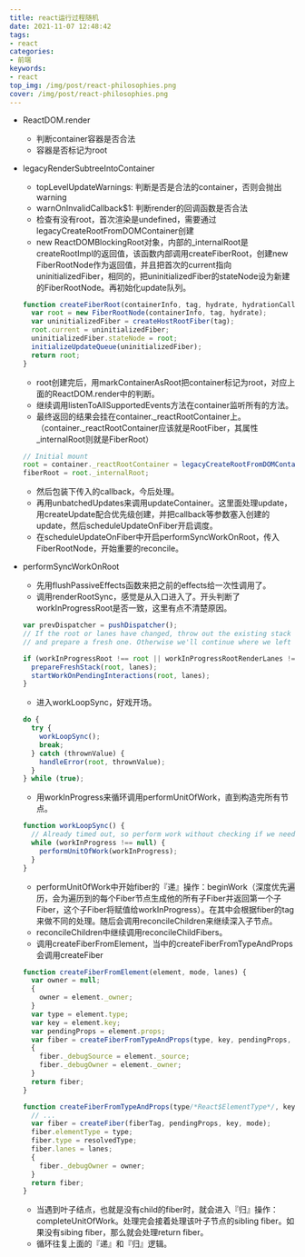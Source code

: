 ```yaml
---
title: react运行过程随机
date: 2021-11-07 12:48:42
tags:
- react
categories:
- 前端
keywords:
- react
top_img: /img/post/react-philosophies.png
cover: /img/post/react-philosophies.png
---
```


+ ReactDOM.render
  - 判断container容器是否合法
  - 容器是否标记为root

+ legacyRenderSubtreeIntoContainer
  - topLevelUpdateWarnings: 判断是否是合法的container，否则会抛出warning
  - warnOnInvalidCallback$1: 判断render的回调函数是否合法
  - 检查有没有root，首次渲染是undefined，需要通过legacyCreateRootFromDOMContainer创建
  - new ReactDOMBlockingRoot对象，内部的_internalRoot是createRootImpl的返回值，该函数内部调用createFiberRoot，创建new FiberRootNode作为返回值，并且把首次的current指向uninitializedFiber，相同的，把uninitializedFiber的stateNode设为新建的FiberRootNode。再初始化update队列。
  ```javascript
  function createFiberRoot(containerInfo, tag, hydrate, hydrationCallbacks) {
    var root = new FiberRootNode(containerInfo, tag, hydrate);
    var uninitializedFiber = createHostRootFiber(tag);
    root.current = uninitializedFiber;
    uninitializedFiber.stateNode = root;
    initializeUpdateQueue(uninitializedFiber);
    return root;
  }
  ```
  - root创建完后，用markContainerAsRoot把container标记为root，对应上面的ReactDOM.render中的判断。
  - 继续调用listenToAllSupportedEvents方法在container监听所有的方法。
  - 最终返回的结果会挂在container._reactRootContainer上。（container._reactRootContainer应该就是RootFiber，其属性_internalRoot则就是FiberRoot）
  ```javascript
  // Initial mount
  root = container._reactRootContainer = legacyCreateRootFromDOMContainer(container, forceHydrate);
  fiberRoot = root._internalRoot;
  ```
  - 然后包装下传入的callback，今后处理。
  - 再用unbatchedUpdates来调用updateContainer。这里面处理update，用createUpdate配合优先级创建，并把callback等参数塞入创建的update，然后scheduleUpdateOnFiber开启调度。
  - 在scheduleUpdateOnFiber中开启performSyncWorkOnRoot，传入FiberRootNode，开始重要的reconcile。

+ performSyncWorkOnRoot
  - 先用flushPassiveEffects函数来把之前的effects给一次性调用了。
  - 调用renderRootSync，感觉是从入口进入了。开头判断了workInProgressRoot是否一致，这里有点不清楚原因。
  ```javascript
  var prevDispatcher = pushDispatcher();
  // If the root or lanes have changed, throw out the existing stack
  // and prepare a fresh one. Otherwise we'll continue where we left off.

  if (workInProgressRoot !== root || workInProgressRootRenderLanes !== lanes) {
    prepareFreshStack(root, lanes);
    startWorkOnPendingInteractions(root, lanes);
  }
  ```
  - 进入workLoopSync，好戏开场。
  ```javascript
  do {
    try {
      workLoopSync();
      break;
    } catch (thrownValue) {
      handleError(root, thrownValue);
    }
  } while (true);
  ```
  - 用workInProgress来循环调用performUnitOfWork，直到构造完所有节点。
  ```javascript
  function workLoopSync() {
    // Already timed out, so perform work without checking if we need to yield.
    while (workInProgress !== null) {
      performUnitOfWork(workInProgress);
    }
  }
  ```
  - performUnitOfWork中开始fiber的『递』操作：beginWork（深度优先遍历，会为遍历到的每个Fiber节点生成他的所有子Fiber并返回第一个子Fiber，这个子Fiber将赋值给workInProgress）。在其中会根据fiber的tag来做不同的处理。随后会调用reconcileChildren来继续深入子节点。
  - reconcileChildren中继续调用reconcileChildFibers。
  - 调用createFiberFromElement，当中的createFiberFromTypeAndProps会调用createFiber
  ```javascript
  function createFiberFromElement(element, mode, lanes) {
    var owner = null;
    {
      owner = element._owner;
    }
    var type = element.type;
    var key = element.key;
    var pendingProps = element.props;
    var fiber = createFiberFromTypeAndProps(type, key, pendingProps, owner, mode, lanes);
    {
      fiber._debugSource = element._source;
      fiber._debugOwner = element._owner;
    }
    return fiber;
  }
  ```
  ```javascript
  function createFiberFromTypeAndProps(type/*React$ElementType*/, key, pendingProps, owner, mode, lanes) {
    // ...
    var fiber = createFiber(fiberTag, pendingProps, key, mode);
    fiber.elementType = type;
    fiber.type = resolvedType;
    fiber.lanes = lanes;
    {
      fiber._debugOwner = owner;
    }
    return fiber;
  }
  ```
  - 当遇到叶子结点，也就是没有child的fiber时，就会进入『归』操作：completeUnitOfWork。处理完会接着处理该叶子节点的sibling fiber。如果没有sibing fiber，那么就会处理return fiber。
  - 循环往复上面的『递』和『归』逻辑。
